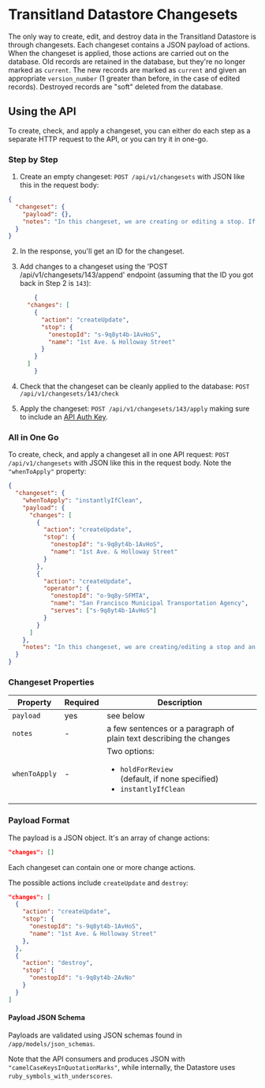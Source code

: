 # Transitland Datastore Changesets

The only way to create, edit, and destroy data in the Transitland Datastore is through changesets. Each changeset contains a JSON payload of actions. When the changeset is applied, those actions are carried out on the database. Old records are retained in the database, but they're no longer marked as `current`. The new records are marked as `current` and given an appropriate `version_number` (1 greater than before, in the case of edited records). Destroyed records are "soft" deleted from the database.

## Using the API

To create, check, and apply a changeset, you can either do each step as a separate HTTP request to the API, or you can try it in one-go.

### Step by Step

1. Create an empty changeset: `POST /api/v1/changesets` with JSON like this in the request body:

  ````json
  {
    "changeset": {
      "payload": {},
      "notes": "In this changeset, we are creating or editing a stop. If a stop with this Onestop ID already exists, we'll just update its name. If it does not already exist, we will create it."
    }
  }
  ````
			
2. In the response, you'll get an ID for the changeset.

3. Add changes to a changeset using the 'POST /api/v1/changesets/143/append' endpoint (assuming that the ID you got back in Step 2 is `143`):
	
	````json
		{
      "changes": [
        {
          "action": "createUpdate",
          "stop": {
            "onestopId": "s-9q8yt4b-1AvHoS",
            "name": "1st Ave. & Holloway Street"
          }
        }
      ]
		}
	````

4. Check that the changeset can be cleanly applied to the database: `POST /api/v1/changesets/143/check` 

5. Apply the changeset: `POST /api/v1/changesets/143/apply` making sure to include an [API Auth Key](../readme.md#api-authentication).

### All in One Go

To create, check, and apply a changeset all in one API request: `POST /api/v1/changesets` with JSON like this in the request body. Note the `"whenToApply"` property:

  ````json
  {
    "changeset": {
      "whenToApply": "instantlyIfClean",
      "payload": {
        "changes": [
          {
            "action": "createUpdate",
            "stop": {
              "onestopId": "s-9q8yt4b-1AvHoS",
              "name": "1st Ave. & Holloway Street"
            }
          },
          {
            "action": "createUpdate",
            "operator": {
              "onestopId": "o-9q8y-SFMTA",
              "name": "San Francisco Municipal Transportation Agency",
              "serves": ["s-9q8yt4b-1AvHoS"]
            }
          }
        ]
      },
      "notes": "In this changeset, we are creating/editing a stop and an operator, and we're specifying a relationship between the two."
    }
  }
  ````

### Changeset Properties

Property | Required | Description
-------- | -------- | -----------
`payload` | yes | see below
`notes` | - | a few sentences or a paragraph of plain text describing the changes
`whenToApply` | - | Two options:<ul><li>`holdForReview`</li> (default, if none specified)<li>`instantlyIfClean`</li></ul>

### Payload Format
The payload is a JSON object. It's an array of change actions:

````json
"changes": []
````

Each changeset can contain one or more change actions.

The possible actions include `createUpdate` and `destroy`:

````json
"changes": [
  {
    "action": "createUpdate",
    "stop": {
      "onestopId": "s-9q8yt4b-1AvHoS",
      "name": "1st Ave. & Holloway Street"
    },
  },
  {
    "action": "destroy",
    "stop": {
      "onestopId": "s-9q8yt4b-2AvNo"
    }
  }
]
````

#### Payload JSON Schema
Payloads are validated using JSON schemas found in `/app/models/json_schemas`.

Note that the API consumers and produces JSON with `"camelCaseKeysInQuotationMarks"`, while internally, the Datastore uses `ruby_symbols_with_underscores`. 
